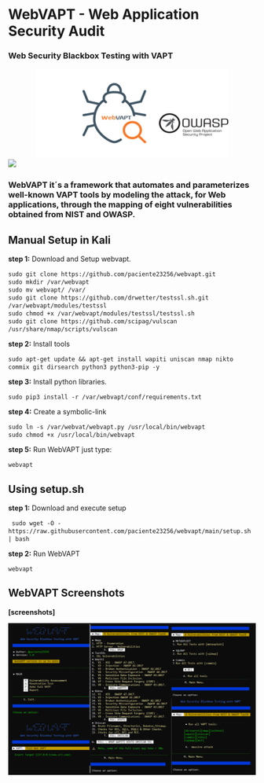 # WebVAPT - Web Application Security Audit
###  Web Security Blackbox Testing with VAPT

<center><img src="https://raw.githubusercontent.com/paciente23256/webvapt/main/images/logo.png">
</center>

<a target="_blank" href="https://en.wikipedia.org/wiki/Python_(programming_language)">
<img src="https://img.shields.io/static/v1?label=python&message=3.10%20|%203.11&color=informational&logo=python"/>
</a>
<p></p>

### WebVAPT it´s a framework that automates and parameterizes well-known VAPT tools by modeling the attack, for Web applications, through the mapping of eight vulnerabilities obtained from NIST and OWASP.

     
## Manual Setup in Kali 

**step 1:** Download and Setup webvapt. 

    sudo git clone https://github.com/paciente23256/webvapt.git
    sudo mkdir /var/webvapt
    sudo mv webvapt/ /var/
    sudo git clone https://github.com/drwetter/testssl.sh.git /var/webvapt/modules/testssl
    sudo chmod +x /var/webvapt/modules/testssl/testssl.sh
    sudo git clone https://github.com/scipag/vulscan /usr/share/nmap/scripts/vulscan
        
**step 2:** Install tools

    sudo apt-get update && apt-get install wapiti uniscan nmap nikto commix git dirsearch python3 python3-pip -y
    
   
**step 3:**  Install python libraries.

    sudo pip3 install -r /var/webvapt/conf/requirements.txt

**step 4:** Create a symbolic-link
    
    sudo ln -s /var/webvat/webvapt.py /usr/local/bin/webvapt
    sudo chmod +x /usr/local/bin/webvapt
    
**step 5:** Run WebVAPT
    just type:
    
    webvapt
    

## Using setup.sh

**step 1:** Download and execute setup

     sudo wget -O - https://raw.githubusercontent.com/paciente23256/webvapt/main/setup.sh | bash
     
**step 2:** Run WebVAPT

    webvapt


## WebVAPT Screenshots
**[screenshots]**
<center><img src="https://raw.githubusercontent.com/paciente23256/webvapt/main/images/webvapt_screenshot.png">
</center>


